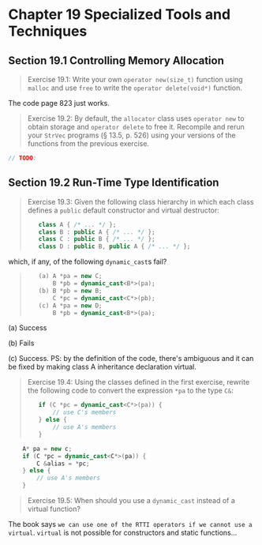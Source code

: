 Chapter 19 Specialized Tools and Techniques
===========================================

Section 19.1 Controlling Memory Allocation
------------------------------------------

>Exercise 19.1: Write your own `operator new(size_t)` function using `malloc` and use `free` to write the `operator delete(void*)` function.

The code page 823 just works.

>Exercise 19.2: By default, the `allocator` class uses `operator new` to obtain storage and `operator delete` to free it. Recompile and rerun your `StrVec` programs (§ 13.5, p. 526) using your versions of the functions from the previous exercise.

```cpp
// TODO:
```

Section 19.2 Run-Time Type Identification
-----------------------------------------

>Exercise 19.3: Given the following class hierarchy in which each class defines a `public` default constructor and virtual destructor:
>```cpp
>    class A { /* ... */ };
>    class B : public A { /* ... */ };
>    class C : public B { /* ... */ };
>    class D : public B, public A { /* ... */ };
>```
which, if any, of the following `dynamic_cast`s fail?
>```cpp
>    (a) A *pa = new C;
>        B *pb = dynamic_cast<B*>(pa);
>    (b) B *pb = new B;
>        C *pc = dynamic_cast<C*>(pb);
>    (c) A *pa = new D;
>        B *pb = dynamic_cast<B*>(pa);
>```

(a) Success

(b) Fails

(c) Success. PS: by the definition of the code, there's ambiguous and it can be fixed by making class A inheritance declaration virtual.

> Exercise 19.4: Using the classes defined in the first exercise, rewrite the following code to convert the expression `*pa` to the type `C&`:
>```cpp
>    if (C *pc = dynamic_cast<C*>(pa)) {
>        // use C's members
>    } else {
>        // use A's members
>    }
>```

```cpp
    A* pa = new c;
    if (C *pc = dynamic_cast<C*>(pa)) {
        C &alias = *pc;
    } else {
        // use A's members
    }
```

>Exercise 19.5: When should you use a `dynamic_cast` instead of a virtual function?

The book says `we can use one of the RTTI operators if we cannot use a virtual`. `virtual` is not possible for constructors and static functions...
